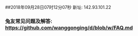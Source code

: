 ##2018年09月28日07时12分07秒 新址: 142.93.101.22
### 兔友常见问题及解答: https://github.com/wanggonging/d/blob/w/FAQ.md
